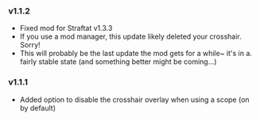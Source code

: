 ### v1.1.2

- Fixed mod for Straftat v1.3.3
- If you use a mod manager, this update likely deleted your crosshair. Sorry!
- This will probably be the last update the mod gets for a while~ it's in a. fairly stable state
(and something better might be coming...)

### v1.1.1

- Added option to disable the crosshair overlay when using a scope (on by default)